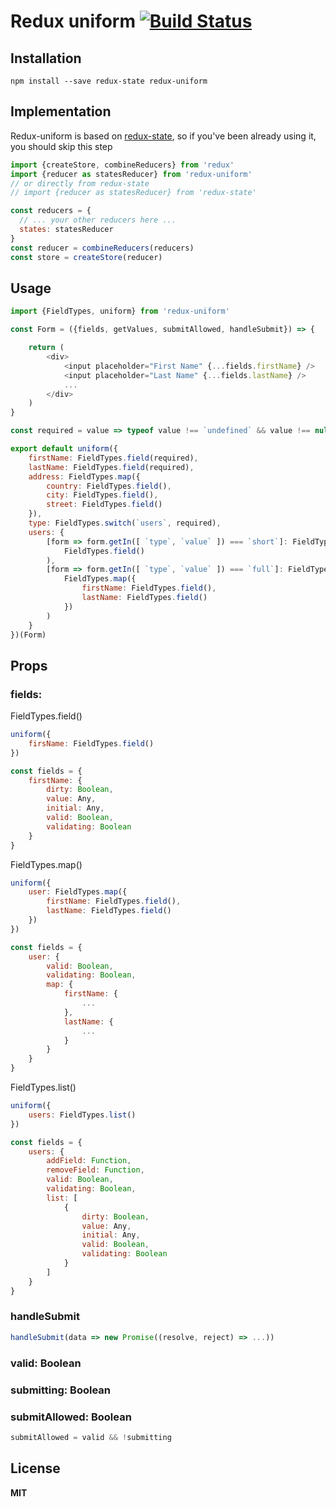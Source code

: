# Redux uniform [![Build Status](https://travis-ci.org/babotech/redux-uniform.svg?branch=master)](https://travis-ci.org/babotech/redux-uniform)

## Installation

```
npm install --save redux-state redux-uniform
```

## Implementation

Redux-uniform is based on [redux-state](https://github.com/babotech/redux-state), so if you've been already using it, you should skip this step

```javascript
import {createStore, combineReducers} from 'redux'
import {reducer as statesReducer} from 'redux-uniform'
// or directly from redux-state
// import {reducer as statesReducer} from 'redux-state'

const reducers = {
  // ... your other reducers here ...
  states: statesReducer
}
const reducer = combineReducers(reducers)
const store = createStore(reducer)
```

## Usage

```javascript
import {FieldTypes, uniform} from 'redux-uniform'

const Form = ({fields, getValues, submitAllowed, handleSubmit}) => {

    return (
        <div>
            <input placeholder="First Name" {...fields.firstName} />
            <input placeholder="Last Name" {...fields.lastName} />
            ...
        </div>
    )
}

const required = value => typeof value !== `undefined` && value !== null && value !== ``

export default uniform({
    firstName: FieldTypes.field(required),
    lastName: FieldTypes.field(required),
    address: FieldTypes.map({
        country: FieldTypes.field(),
        city: FieldTypes.field(),
        street: FieldTypes.field()
    }),
    type: FieldTypes.switch(`users`, required),
    users: {
        [form => form.getIn([ `type`, `value` ]) === `short`]: FieldTypes.list(
            FieldTypes.field()
        ),
        [form => form.getIn([ `type`, `value` ]) === `full`]: FieldTypes.list(
            FieldTypes.map({
                firstName: FieldTypes.field(),
                lastName: FieldTypes.field()
            })
        )
    }
})(Form)

```

## Props

### fields:

FieldTypes.field()
```javascript
uniform({
    firsName: FieldTypes.field()
})

const fields = {
    firstName: {
        dirty: Boolean,
        value: Any,
        initial: Any,
        valid: Boolean,
        validating: Boolean
    }
}
```

FieldTypes.map()
```javascript
uniform({
    user: FieldTypes.map({
        firstName: FieldTypes.field(),
        lastName: FieldTypes.field()
    })
})

const fields = {
    user: {
        valid: Boolean,
        validating: Boolean,
        map: {
            firstName: {
                ...
            },
            lastName: {
                ...
            }
        }
    }
}
```

FieldTypes.list()
```javascript
uniform({
    users: FieldTypes.list()
})

const fields = {
    users: {
        addField: Function,
        removeField: Function,
        valid: Boolean,
        validating: Boolean,
        list: [
            {
                dirty: Boolean,
                value: Any,
                initial: Any,
                valid: Boolean,
                validating: Boolean
            }
        ]
    }
}
```

### handleSubmit

```javascript
handleSubmit(data => new Promise((resolve, reject) => ...))
```

### valid: Boolean
### submitting: Boolean
### submitAllowed: Boolean

```javascript
submitAllowed = valid && !submitting
```

## License

**MIT**
